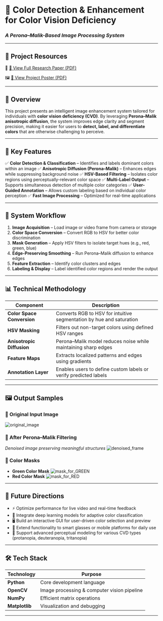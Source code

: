# 🎨 Color Detection & Enhancement for Color Vision Deficiency

### *A Perona–Malik-Based Image Processing System*

---
## 📄 Project Resources

🔗 [📘 View Full Research Paper (PDF)](https://github.com/Amira-ElHafez/Real-Time-Color-Detection-for-Color-Vision-Deficiency/blob/main/%20Color%20Vision%20Deficiency%20Paper.pdf)

🖼️ [🧾 View Project Poster (PDF)](https://github.com/Amira-ElHafez/Real-Time-Color-Detection-for-Color-Vision-Deficiency/blob/main/Color%20Vision%20Deficiency%20Poster.pdf)


 ---
## 📌 Overview

This project presents an intelligent image enhancement system tailored for individuals with **color vision deficiency (CVD)**. By leveraging **Perona–Malik anisotropic diffusion**, the system improves edge clarity and segment precision, making it easier for users to **detect, label, and differentiate colors** that are otherwise challenging to perceive.

---

## 🚀 Key Features

✅ **Color Detection & Classification** – Identifies and labels dominant colors within an image
✅ **Anisotropic Diffusion (Perona–Malik)** – Enhances edges while suppressing background noise
✅ **HSV-Based Filtering** – Isolates color regions using perceptually-relevant color space
✅ **Multi-Label Output** – Supports simultaneous detection of multiple color categories
✅ **User-Guided Annotation** – Allows custom labeling based on individual color perception
✅ **Fast Image Processing** – Optimized for real-time applications

---

## 🧠 System Workflow

1. **Image Acquisition** – Load image or video frame from camera or storage
2. **Color Space Conversion** – Convert RGB to HSV for better color discrimination
3. **Mask Generation** – Apply HSV filters to isolate target hues (e.g., red, green, blue)
4. **Edge-Preserving Smoothing** – Run Perona–Malik diffusion to enhance edges
5. **Feature Extraction** – Identify color clusters and edges
6. **Labeling & Display** – Label identified color regions and render the output

---

## 📊 Technical Methodology

| Component                  | Description                                                          |
| -------------------------- | -------------------------------------------------------------------- |
| **Color Space Conversion** | Converts RGB to HSV for intuitive segmentation by hue and saturation |
| **HSV Masking**            | Filters out non-target colors using defined HSV ranges               |
| **Anisotropic Diffusion**  | Perona–Malik model reduces noise while maintaining sharp edges       |
| **Feature Maps**           | Extracts localized patterns and edges using gradients                |
| **Annotation Layer**       | Enables users to define custom labels or verify predicted labels     |

---

## 🖼️ Output Samples

### 🎯 Original Input Image

![original\_image](https://github.com/user-attachments/assets/9e9875cb-5007-463e-b4b8-eec8fc95b403)

### 🧪 After Perona–Malik Filtering

*Denoised image preserving meaningful structures*
![denoised\_frame](https://github.com/user-attachments/assets/7e0bc268-4cac-4cc4-ba5f-0c0c20f27be4)

### 🎯 Color Masks

* **Green Color Mask**
  ![mask\_for\_GREEN](https://github.com/user-attachments/assets/964fb135-9761-441b-babe-c55f65172a93)
* **Red Color Mask**
  ![mask\_for\_RED](https://github.com/user-attachments/assets/48b71f89-e606-45b6-ac1e-c109da438ff9)

---

## 🔮 Future Directions

* ⚡ Optimize performance for live video and real-time feedback
* 🧠 Integrate deep learning models for adaptive color classification
* 🖥️ Build an interactive GUI for user-driven color selection and preview
* 📲 Extend functionality to smart glasses or mobile platforms for daily use
* 🎯 Support advanced perceptual modeling for various CVD types (protanopia, deuteranopia, tritanopia)

---

## 🛠️ Tech Stack

| Technology     | Purpose                                     |
| -------------- | ------------------------------------------- |
| **Python**     | Core development language                   |
| **OpenCV**     | Image processing & computer vision pipeline |
| **NumPy**      | Efficient matrix operations                 |
| **Matplotlib** | Visualization and debugging                 |

---


